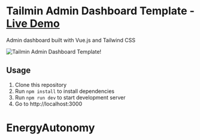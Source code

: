 # Tailmin Admin Dashboard Template - [Live Demo](https://tailmin.vercel.app/)
Admin dashboard built with Vue.js and Tailwind CSS

![Tailmin Admin Dashboard Template!](https://user-images.githubusercontent.com/2015833/130907375-07bfddc9-5886-4522-b32a-5e1757eeb6b4.png)

## Usage
1. Clone this repository
2. Run `npm install` to install dependencies
3. Run `npm run dev` to start development server
4. Go to http://localhost:3000
# EnergyAutonomy
